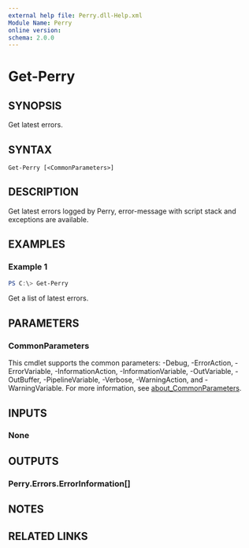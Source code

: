 ```yaml
---
external help file: Perry.dll-Help.xml
Module Name: Perry
online version:
schema: 2.0.0
---
```


# Get-Perry

## SYNOPSIS
Get latest errors.

## SYNTAX

```
Get-Perry [<CommonParameters>]
```

## DESCRIPTION
Get latest errors logged by Perry, error-message with script stack and exceptions are available.

## EXAMPLES

### Example 1
```powershell
PS C:\> Get-Perry
```

Get a list of latest errors.

## PARAMETERS

### CommonParameters
This cmdlet supports the common parameters: -Debug, -ErrorAction, -ErrorVariable, -InformationAction, -InformationVariable, -OutVariable, -OutBuffer, -PipelineVariable, -Verbose, -WarningAction, and -WarningVariable. For more information, see [about_CommonParameters](http://go.microsoft.com/fwlink/?LinkID=113216).

## INPUTS

### None
## OUTPUTS

### Perry.Errors.ErrorInformation[]
## NOTES

## RELATED LINKS
